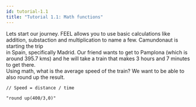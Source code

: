```yaml
---
id: tutorial-1.1
title: "Tutorial 1.1: Math functions"
---
```


Lets start our journey. FEEL allows you to use basic calculations like addition, substaction and multiplication to name a few. Camundonaut is starting the trip  
in Spain, specifically Madrid. Our friend wants to get to Pamplona (which is around 395.7 kms) and he will take a train that makes 3 hours and 7 minutes to get there.  
Using math, what is the average speed of the train? We want to be able to also round up the result.




```
// Speed = distance / time

"round up(400/3,0)"
```
